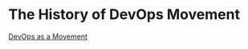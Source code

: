 # The History of DevOps Movement

[DevOps as a Movement](https://www.youtube.com/watch?v=cVPYboKqR7k)